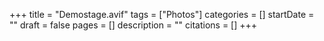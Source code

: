 +++
title = "Demostage.avif"
tags = ["Photos"]
categories = []
startDate = ""
draft = false
pages = []
description = ""
citations = []
+++
